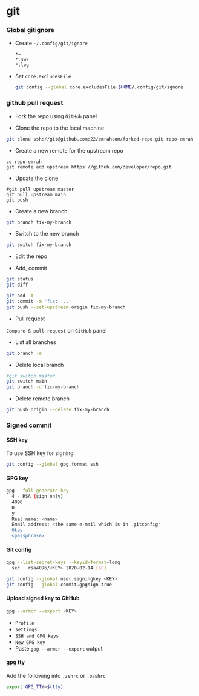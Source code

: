 # git

### Global gitignore

- Create `~/.config/git/ignore`

  ```
  *~
  *.sw?
  *.log
  ```

- Set `core.excludesFile`

  ```bash
  git config --global core.excludesFile $HOME/.config/git/ignore
  ```

### github pull request

- Fork the repo using `GitHub` panel

- Clone the repo to the local machine

```bash
git clone ssh://git@github.com:22/emrahcom/forked-repo.git repo-emrah
```

- Create a new remote for the upstream repo

```
cd repo-emrah
git remote add upstream https://github.com/developer/repo.git
```

- Update the clone

```
#git pull upstream master
git pull upstream main
git push
```

- Create a new branch

```bash
git branch fix-my-branch
```

- Switch to the new branch

```bash
git switch fix-my-branch
```

- Edit the repo

- Add, commit

```bash
git status
git diff

git add -A
git commit -m 'fix: ...'
git push --set-upstream origin fix-my-branch
```

- Pull request

`Compare & pull request` on `GitHub` panel

- List all branches

```bash
git branch -a
```

- Delete local branch

```bash
#git switch master
git switch main
git branch -d fix-my-branch
```

- Delete remote branch

```bash
git push origin --delete fix-my-branch
```

### Signed commit

#### SSH key

To use SSH key for signing

```bash
git config --global gpg.format ssh
```

#### GPG key

```bash
gpg --full-generate-key
  4 - RSA (sign only)
  4096
  0
  y
  Real name: <name>
  Email address: <the same e-mail which is in .gitconfig'
  Okay
  <passphrase>
```

#### Git config

```bash
gpg --list-secret-keys --keyid-format=long
  sec   rsa4096/<KEY> 2020-02-14 [SC]

git config --global user.signingkey <KEY>
git config --global commit.gpgsign true
```

#### Upload signed key to GitHub

```bash
gpg --armor --export <KEY>
```

- `Profile`
- `settings`
- `SSH and GPG keys`
- `New GPG key`
- Paste `gpg --armor --export` output

#### gpg tty

Add the following into `.zshrc` or `.bashrc`

```bash
export GPG_TTY=$(tty)
```

